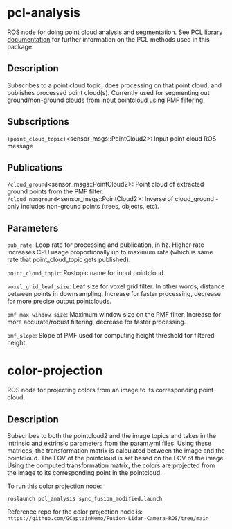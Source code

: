 # pcl-analysis
ROS node for doing point cloud analysis and segmentation. See [PCL library documentation](https://pcl.readthedocs.io/projects/tutorials/en/pcl-1.11.0/) for further information on the PCL methods used in this package. 

## Description
Subscribes to a point cloud topic, does processing on that point cloud, and publishes processed point cloud(s). Currently used for segmenting out ground/non-ground clouds from input pointcloud using PMF filtering. 

## Subscriptions
`[point_cloud_topic]`<sensor_msgs::PointCloud2>: Input point cloud ROS message

## Publications
`/cloud_ground`<sensor_msgs::PointCloud2>: Point cloud of extracted ground points from the PMF filter.
`/cloud_nonground`<sensor_msgs::PointCloud2>: Inverse of cloud_ground - only includes non-ground points (trees, objects, etc).

## Parameters
`pub_rate`: Loop rate for processing and publication, in hz. Higher rate increases CPU usage proportionally up to maximum rate (which is same rate that point_cloud_topic gets published).

`point_cloud_topic`: Rostopic name for input pointcloud.

`voxel_grid_leaf_size`: Leaf size for voxel grid filter. In other words, distance between points in downsampling. Increase for faster processing, decrease for more precise output pointclouds. 

`pmf_max_window_size`: Maximum window size on the PMF filter. Increase for more accurate/robust filtering, decrease for faster processing. 

`pmf_slope`: Slope of PMF used for computing height threshold for filtered height.

# color-projection
ROS node for projecting colors from an image to its corresponding point cloud.

## Description
Subscribes to both the pointcloud2 and the image topics and takes in the intrinsic and extrinsic parameters from the param.yml files. Using these matrices, the transformation matrix is calculated between the image and the pointcloud. The FOV of the pointcloud is set based on the FOV of the image. Using the computed transformation matrix, the colors are projected from the image to its corresponding point in the pointcloud.

To run this color projection node:

`roslaunch pcl_analysis sync_fusion_modified.launch`

Reference repo for the color projection node is: `https://github.com/GCaptainNemo/Fusion-Lidar-Camera-ROS/tree/main`
